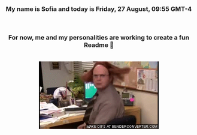 


<div align="center">
<h3 >My name is Sofia and today is Friday, 27 August, 09:55 GMT-4</h3><br>
<h3 >For now, me and my personalities are working to create a fun Readme 👋
</h3><br>
<img src='img/dwight.gif' alt='working...'/>
</div>
